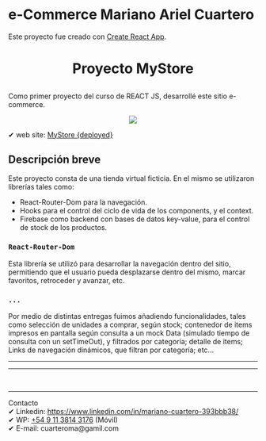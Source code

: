 # e-Commerce Mariano Ariel Cuartero

Este proyecto fue creado con [Create React App](https://github.com/facebook/create-react-app).

<h1 align="center"> Proyecto MyStore </h1>

## <p>
Como primer proyecto del curso de REACT JS, desarrollé este sitio e-commerce.

<p align="center">
<img src="https://github.com/marianc90/e-Commerce-REACT-Cuartero-Mariano/blob/master/public/MyStore%20-%20Mariano%20Cuartero's%20App.gif?raw=true">
</p>

✔ web site: <a href="https://marianc90.github.io/gfc-sacabollos/" target="_blank">
MyStore {deployed}
</a> 

## Descripción breve

Este proyecto consta de una tienda virtual ficticia.
En el mismo se utilizaron librerías tales como:
- React-Router-Dom para la navegación.
- Hooks para el control del ciclo de vida de los components, y el context.
- Firebase como backend con bases de datos key-value, para el control de stock de los productos.

### `React-Router-Dom`

Esta librería se utilizó para desarrollar la navegación dentro del sitio, permitiendo que el usuario pueda desplazarse dentro del mismo, marcar favoritos, retroceder y avanzar, etc.

### `...`

Por medio de distintas entregas fuimos añadiendo funcionalidades, tales como selección de unidades a comprar, según stock; contenedor de items impresos en pantalla según consulta a un mock Data (simulado tiempo de consulta con un setTimeOut), y filtrados por categoría; detalle de items; Links de navegación dinámicos, que filtran por categoría; etc... 


<hr/>


********
 
<br/>

  <hr/>
  Contacto <br/>
✔ Linkedin: <a href="https://www.linkedin.com/in/mariano-cuartero-393bbb38/">https://www.linkedin.com/in/mariano-cuartero-393bbb38/</a> <br/>
✔ WP: <a href="https://api.whatsapp.com/send?phone=549113814376&text=Gracias%20por%20contactar!" target="_blank">+54 9 11 3814 3176</a> (Móvil) <br/>
✔ E-mail: cuarteroma@gamil.com <br/>